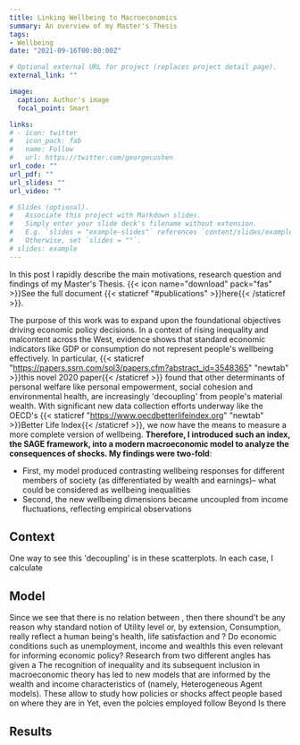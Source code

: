 ```yaml
---
title: Linking Wellbeing to Macroeconomics
summary: An overview of my Master's Thesis
tags:
- Wellbeing
date: "2021-09-16T00:00:00Z"

# Optional external URL for project (replaces project detail page).
external_link: ""

image:
  caption: Author's image
  focal_point: Smart

links:
# - icon: twitter
#   icon_pack: fab
#   name: Follow
#   url: https://twitter.com/georgecushen
url_code: ""
url_pdf: ""
url_slides: ""
url_video: ""

# Slides (optional).
#   Associate this project with Markdown slides.
#   Simply enter your slide deck's filename without extension.
#   E.g. `slides = "example-slides"` references `content/slides/example-slides.md`.
#   Otherwise, set `slides = ""`.
# slides: example
---
```

In this post I rapidly describe the main motivations, research question and findings of my Master's Thesis. {{< icon name="download" pack="fas" >}}See the full document {{< staticref "#publications" >}}here{{< /staticref >}}.

The purpose of this work was to expand upon the foundational objectives driving economic policy decisions. In a context of rising inequality and malcontent across the West, evidence shows that standard economic indicators like GDP or consumption do not represent people's wellbeing effectively. In particular, {{< staticref "https://papers.ssrn.com/sol3/papers.cfm?abstract_id=3548365" "newtab" >}}this novel 2020 paper{{< /staticref >}} found that other determinants of personal welfare like personal empowerment, social cohesion and environmental health, are increasingly 'decoupling' from people's material wealth. With significant new data collection efforts underway like the OECD's {{< staticref "https://www.oecdbetterlifeindex.org" "newtab" >}}Better Life Index{{< /staticref >}}, we now have the means to measure a more complete version of wellbeing. __Therefore, I introduced such an index, the SAGE framework, into a modern macroeconomic model to analyze the consequences of shocks. My findings were two-fold__:
* First, my model produced contrasting wellbeing responses for different members of society (as differentiated by wealth and earnings)– what could be considered as wellbeing inequalities
* Second, the new wellbeing dimensions became uncoupled from income fluctuations, reflecting empirical observations

## Context
One way to see this 'decoupling' is in these scatterplots. In each case, I calculate 


## Model
Since we see that there is no relation between , then there shound't be any reason why standard notion of Utility level or, by extension, Consumption, really reflect a human being's health, life satisfaction and ? Do economic conditions such as unemployment, income and wealthIs this even relevant for informing economic policy? Research from two different angles has given a 
The recognition of inequality and its subsequent inclusion in macroeconomic theory has led to new models that are informed by the wealth and income characteristics of (namely, Heterogeneous Agent models). These allow to study how policies or shocks affect people based on where they are in Yet, even the polcies employed follow   Beyond  Is there 

## Results



